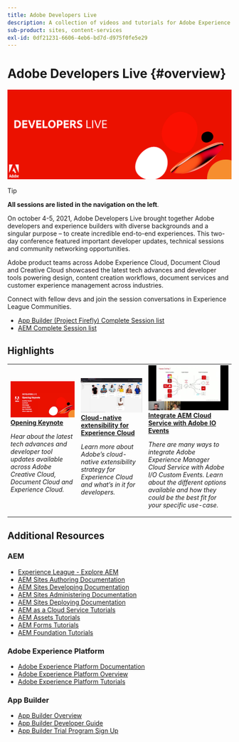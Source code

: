 ```yaml
---
title: Adobe Developers Live
description: A collection of videos and tutorials for Adobe Experience Manager Sites delivered as part of Adobe Developers Live  event.
sub-product: sites, content-services
exl-id: 0df21231-6606-4eb6-bd7d-d975f0fe5e29
---
```

# Adobe Developers Live {#overview}

<img alt="Adobe Developers Live" src="/help/assets/adl.png" />

>[!TIP]
>
>**All sessions are listed in the navigation on the left**.

On october 4-5, 2021, Adobe Developers Live brought together Adobe developers and experience builders with diverse backgrounds and a singular purpose – to create incredible end-to-end experiences. This two-day conference featured important developer updates, technical sessions and community networking opportunities.

Adobe product teams across Adobe Experience Cloud, Document Cloud and Creative Cloud showcased the latest tech advances and developer tools powering design, content creation workflows, document services and customer experience management across industries.

Connect with fellow devs and join the session conversations in Experience League Communities.
* [App Builder (Project Firefly) Complete Session list](https://experienceleaguecommunities.adobe.com/t5/project-firefly-discussions/adobe-developers-live-october-2021-project-firefly-s-complete/td-p/425779)
* [AEM Complete Session list](https://experienceleaguecommunities.adobe.com/t5/adobe-experience-manager/adobe-developers-live-october-2021-complete-session-list/m-p/423041#M120517)



## Highlights

<table>
<tr>
  <td>
    <a href="/help/2021/october/keynote.md">
      <img alt="Opening Keynote" src="/help/assets/337490.jpeg" />
    </a>
    <div>
      <a href="/help/2021/october/keynote.md">
    <strong>Opening Keynote</strong>
    </a>
    </div>
    <p>
    <em>Hear about the latest tech advances and developer tool updates available across Adobe Creative Cloud, Document Cloud and Experience Cloud.</em>
    <p>
  </td>
  <td>
    <a href="/help/2021/october/aem-cloud-native.md">
    <img alt="Cloud-native extensibility for Experience Cloud" src="/help/assets/337491.jpeg" />
    </a>
    <div>
    <a href="/help/2021/october/aem-cloud-native.md">
    <strong>Cloud-native extensibility for Experience Cloud</strong>
    </a>
    </div>
    <p>
    <em>Learn more about Adobe’s cloud-native extensibility strategy for Experience Cloud and what’s in it for developers.</em>
    </p>
  </td>
  <td>
    <a href="/help/2021/october/integrate-aem-io-events.md">
      <img alt="Integrate AEM Cloud Service with Adobe IO Events" src="/help/assets/337529.jpeg" />
    </a>
     <div>
      <a href="/help/2021/october/integrate-aem-io-events.md">
        <strong>Integrate AEM Cloud Service with Adobe IO Events</strong>
      </a>
    </div>
    <p>
    <em>There are many ways to integrate Adobe Experience Manager Cloud Service with Adobe I/O Custom Events. Learn about the different options available and how they could be the best fit for your specific use-case.</em>
    <p>
  </td>
</tr>
</table>

## Additional Resources

### AEM

* [Experience League - Explore AEM](https://experienceleague.adobe.com/#recommended/solutions/experience-manager)
* [AEM Sites Authoring Documentation](https://experienceleague.adobe.com/docs/experience-manager-65/authoring/home.html)
* [AEM Sites Developing Documentation](https://experienceleague.adobe.com/docs/experience-manager-65/developing/home.html)
* [AEM Sites Administering Documentation](https://experienceleague.adobe.com/docs/experience-manager-65/administering/home.html)
* [AEM Sites Deploying Documentation](https://experienceleague.adobe.com/docs/experience-manager-65/deploying/home.html)
* [AEM as a Cloud Service Tutorials](https://experienceleague.adobe.com/docs/experience-manager-learn/cloud-service/overview.html)
* [AEM Assets Tutorials](https://experienceleague.adobe.com/docs/experience-manager-learn/assets/overview.html)
* [AEM Forms Tutorials](https://experienceleague.adobe.com/docs/experience-manager-learn/forms/overview.html)
* [AEM Foundation Tutorials](https://experienceleague.adobe.com/docs/experience-manager-learn/foundation/overview.html)

### Adobe Experience Platform

* [Adobe Experience Platform Documentation](https://experienceleague.adobe.com/docs/experience-platform.html)
* [Adobe Experience Platform Overview](https://experienceleague.adobe.com/docs/experience-platform/landing/home.html)
* [Adobe Experience Platform Tutorials](https://experienceleague.adobe.com/docs/platform-learn/tutorials/overview.html?lang=en)

### App Builder

* [App Builder Overview](http://adobe.ly/aem-appbuilder)
* [App Builder Developer Guide](http://adobe.ly/appbuilder)
* [App Builder Trial Program Sign Up](http://adobe.ly/appbuilder-trial)
